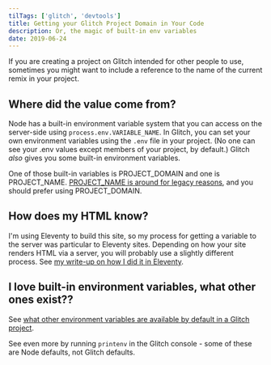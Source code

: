 ```yaml
---
tilTags: ['glitch', 'devtools']
title: Getting your Glitch Project Domain in Your Code
description: Or, the magic of built-in env variables
date: 2019-06-24
---
```


If you are creating a project on Glitch intended for other people to use, sometimes you might want to include a reference to the name of the current remix in your project. 

## Where did the value come from? 

Node has a built-in environment variable system that you can access on the server-side using `process.env.VARIABLE_NAME`. In Glitch, you can set your own environment variables using the `.env` file in your project. (No one can see your .env values except members of your project, by default.) Glitch _also_ gives you some built-in environment variables. 

One of those built-in variables is PROJECT_DOMAIN and one is PROJECT_NAME. [PROJECT_NAME is around for legacy reasons](https://support.glitch.com/t/project-name-project-domain/1672), and you should prefer using PROJECT_DOMAIN. 

## How does my HTML know? 

I'm using Eleventy to build this site, so my process for getting a variable to the server was particular to Eleventy sites. Depending on how your site renders HTML via a server, you will probably use a slightly different process. See [my write-up on how I did it in Eleventy](/til/2019-06-24-project-domain-as-env/).

## I love built-in environment variables, what other ones exist??
See [what other environment variables are available by default in a Glitch project](https://glitch.com/help/project/).

See even more by running `printenv` in the Glitch console - some of these are Node defaults, not Glitch defaults. 